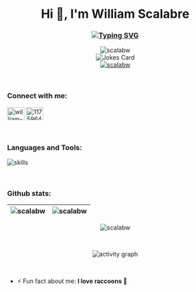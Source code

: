 <h1 align="center">Hi 👋, I'm William Scalabre</h1>
<h3 align="center"><a href="https://git.io/typing-svg"><img src="https://readme-typing-svg.herokuapp.com?font=Fira+Code&pause=1000&center=true&width=435&lines=Software+Engineer" alt="Typing SVG" /></a></h3>

<div align="center"> <img src="https://komarev.com/ghpvc/?username=scalabw&label=Profile%20views&color=0e75b6&style=flat" alt="scalabw" /> </div>

<div align="center">
<img src="https://readme-jokes.vercel.app/api?hideBorder&bgColor=%2f343f" alt="Jokes Card" />
</div>
<div align="center"> <a href="https://github.com/ryo-ma/github-profile-trophy"><img src="https://github-profile-trophy.vercel.app/?username=scalabw&theme=nord&no-frame=true" alt="scalabw" /></a> </div>

&nbsp;

<h3 align="left">Connect with me:</h3>
<div align="left">
<a href="https://linkedin.com/in/william-scalabre" target="blank"><img align="center" src="https://raw.githubusercontent.com/rahuldkjain/github-profile-readme-generator/master/src/images/icons/Social/linked-in-alt.svg" alt="william-scalabre" height="30" width="40" /></a>
<a href="https://stackoverflow.com/users/11759643" target="blank"><img align="center" src="https://raw.githubusercontent.com/rahuldkjain/github-profile-readme-generator/master/src/images/icons/Social/stack-overflow.svg" alt="11759643" height="30" width="40" /></a>
</div>

&nbsp;

<h3 align="left">Languages and Tools:</h3>
<div align="left">
  <img align="center" src="https://skillicons.dev/icons?i=react,redux,angular,aws,babel,bash,bootstrap,css,docker,figma,git,github,gitlab,graphql,herokuhtml,js,jenkins,jest,jquery,linux,mongodb,nodejs,postman,pug,sass,stackoverflow,sentry,ts,webpack,wordpress&theme=dark" alt="skills" /> </div>

&nbsp;

<h3 align="left">Github stats:</h3>

| <div><img align="center" src="https://github-readme-stats.vercel.app/api?username=scalabw&show_icons=true&locale=en&count_private=true&hide_border=true&theme=nord" alt="scalabw" /></div> | <div><img align="center" src="https://github-readme-stats.vercel.app/api/top-langs?username=scalabw&show_icons=true&locale=en&layout=compact&hide_border=true&theme=nord" alt="scalabw" /></div> |
| ------------- | ------------- |

<div align="center"> <img align="center" src="https://github-readme-streak-stats.herokuapp.com/?user=scalabw&theme=nord&hide_border=true&" alt="scalabw"/></div>

&nbsp;

<div align="center"> <img align="center" src="https://github-readme-activity-graph.cyclic.app/graph?username=scalabw&theme=nord&hide_border=true&radius=10" alt="activity graph"/></div>



&nbsp;

- ⚡ Fun fact about me:  **I love raccoons 🦝**

